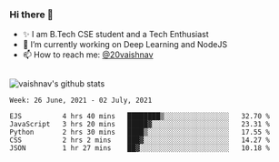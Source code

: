 ### Hi there 👋

<!--
**vaishnav-197/vaishnav-197** is a ✨ _special_ ✨ repository because its `README.md` (this file) appears on your GitHub profile.

Here are some ideas to get you started:
-->

- ✨ I am B.Tech CSE student and a Tech Enthusiast
- 🔭 I’m currently working on Deep Learning and NodeJS
- 📫 How to reach me: [@20vaishnav](https://twitter.com/20vaishnav)


<img src="https://github.com/vaishnav-197/vaishnav-197/blob/main/images/stat.svg" alt=""/>


![vaishnav's github stats](https://github-readme-stats.vercel.app/api?username=vaishnav-197&show_icons=true&theme=dark&count_private=true)



<!--START_SECTION:waka-->
```text
Week: 26 June, 2021 - 02 July, 2021

EJS          4 hrs 40 mins   ████████▒░░░░░░░░░░░░░░░░   32.70 % 
JavaScript   3 hrs 20 mins   █████▓░░░░░░░░░░░░░░░░░░░   23.31 % 
Python       2 hrs 30 mins   ████▒░░░░░░░░░░░░░░░░░░░░   17.55 % 
CSS          2 hrs 2 mins    ███▓░░░░░░░░░░░░░░░░░░░░░   14.27 % 
JSON         1 hr 27 mins    ██▓░░░░░░░░░░░░░░░░░░░░░░   10.18 % 
```
<!--END_SECTION:waka-->
